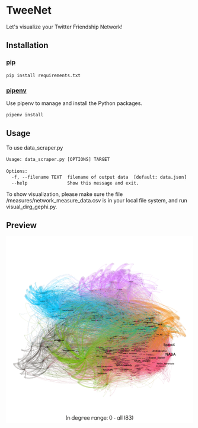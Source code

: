 # TweeNet

Let's visualize your Twitter Friendship Network!

## Installation

### [pip](https://pip.pypa.io/en/stable/)
```
pip install requirements.txt
```

### [pipenv](https://pipenv.kennethreitz.org/en/latest/#) 
Use pipenv to manage and install the Python packages.

```bash
pipenv install
```

## Usage
To use data_scraper.py

```
Usage: data_scraper.py [OPTIONS] TARGET

Options:
  -f, --filename TEXT  filename of output data  [default: data.json]
  --help               Show this message and exit.
```
To show visualization, please make sure the file /measures/network_measure_data.csv is in your local file system, and run visual_dirg_gephi.py.

## Preview
![Example](/graphs/spacex-visual.gif)
